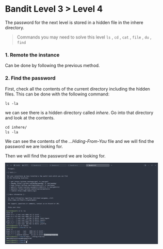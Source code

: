 # Bandit Level 3 > Level 4

The password for the next level is stored in a hidden file in the inhere directory.

> Commands you may need to solve this level
> `ls` , `cd` , `cat` , `file` , `du` , `find`

### 1. Remote the instance
Can be done by following the previous method.

### 2. Find the password
First, check all the contents of the current directory including the hidden files. This can be done with the following command:

```
ls -la
```

we can see there is a hidden directory called *inhere*. Go into that directory and look at the contents.

```
cd inhere/ 
ls -la
```

We can see the contents of the *...Hiding-From-You* file and we will find the password we are looking for.

Then we will find the password we are looking for.

![alt text](/OverTheWire/Bandit/images/Bandit3.png)


